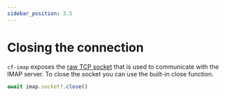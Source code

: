 ```yaml
---
sidebar_position: 3.5
---
```


# Closing the connection

`cf-imap` exposes the [raw TCP socket](https://developers.cloudflare.com/workers/runtime-apis/tcp-sockets/) that is used to communicate with the IMAP server. To close the socket you can use the built-in close function.

```ts
await imap.socket?.close()
```